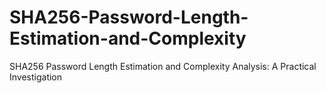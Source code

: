 # SHA256-Password-Length-Estimation-and-Complexity
SHA256 Password Length Estimation and Complexity Analysis: A Practical Investigation
